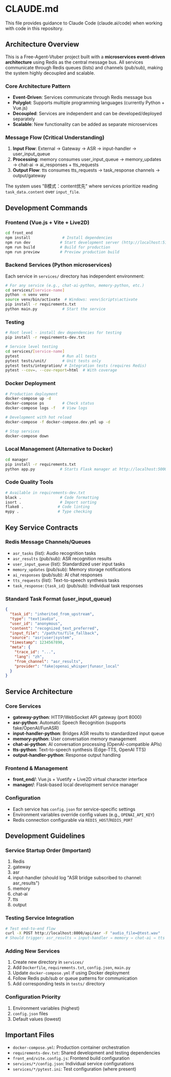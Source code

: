 # CLAUDE.md

This file provides guidance to Claude Code (claude.ai/code) when working with code in this repository.

## Architecture Overview

This is a Free-Agent-Vtuber project built with a **microservices event-driven architecture** using Redis as the central message bus. All services communicate through Redis queues (lists) and channels (pub/sub), making the system highly decoupled and scalable.

### Core Architecture Pattern
- **Event-Driven**: Services communicate through Redis message bus
- **Polyglot**: Supports multiple programming languages (currently Python + Vue.js)
- **Decoupled**: Services are independent and can be developed/deployed separately
- **Scalable**: New functionality can be added as separate microservices

### Message Flow (Critical Understanding)
1. **Input Flow**: External → Gateway → ASR → input-handler → user_input_queue
2. **Processing**: memory consumes user_input_queue → memory_updates → chat-ai → ai_responses + tts_requests
3. **Output Flow**: tts consumes tts_requests → task_response channels → output/gateway

The system uses "B模式：content优先" where services prioritize reading `task_data.content` over `input_file`.

## Development Commands

### Frontend (Vue.js + Vite + Live2D)
```bash
cd front_end
npm install              # Install dependencies
npm run dev             # Start development server (http://localhost:5173)
npm run build           # Build for production
npm run preview         # Preview production build
```

### Backend Services (Python microservices)
Each service in `services/` directory has independent environment:

```bash
# For any service (e.g., chat-ai-python, memory-python, etc.)
cd services/[service-name]
python -m venv venv
source venv/bin/activate  # Windows: venv\Scripts\activate
pip install -r requirements.txt
python main.py           # Start the service
```

### Testing
```bash
# Root level - install dev dependencies for testing
pip install -r requirements-dev.txt

# Service level testing
cd services/[service-name]
pytest                   # Run all tests
pytest tests/unit/       # Unit tests only
pytest tests/integration/ # Integration tests (requires Redis)
pytest --cov=. --cov-report=html  # With coverage
```

### Docker Deployment
```bash
# Production deployment
docker-compose up -d
docker-compose ps        # Check status
docker-compose logs -f   # View logs

# Development with hot reload
docker-compose -f docker-compose.dev.yml up -d

# Stop services
docker-compose down
```

### Local Management (Alternative to Docker)
```bash
cd manager
pip install -r requirements.txt
python app.py           # Starts Flask manager at http://localhost:5000
```

### Code Quality Tools
```bash
# Available in requirements-dev.txt
black .                 # Code formatting
isort .                 # Import sorting  
flake8 .               # Code linting
mypy .                 # Type checking
```

## Key Service Contracts

### Redis Message Channels/Queues
- `asr_tasks` (list): Audio recognition tasks
- `asr_results` (pub/sub): ASR recognition results
- `user_input_queue` (list): Standardized user input tasks
- `memory_updates` (pub/sub): Memory storage notifications
- `ai_responses` (pub/sub): AI chat responses
- `tts_requests` (list): Text-to-speech synthesis tasks
- `task_response:{task_id}` (pub/sub): Individual task responses

### Standard Task Format (user_input_queue)
```json
{
  "task_id": "inherited_from_upstream",
  "type": "text|audio",
  "user_id": "anonymous",
  "content": "recognized_text_preferred",
  "input_file": "/path/to/file_fallback",
  "source": "asr|user|system",
  "timestamp": 1234567890,
  "meta": {
    "trace_id": "...",
    "lang": "zh",
    "from_channel": "asr_results",
    "provider": "fake|openai_whisper|funasr_local"
  }
}
```

## Service Architecture

### Core Services
- **gateway-python**: HTTP/WebSocket API gateway (port 8000)
- **asr-python**: Automatic Speech Recognition (supports fake/OpenAI/FunASR)
- **input-handler-python**: Bridges ASR results to standardized input queue
- **memory-python**: User conversation memory management
- **chat-ai-python**: AI conversation processing (OpenAI-compatible APIs)
- **tts-python**: Text-to-speech synthesis (Edge-TTS, OpenAI TTS)
- **output-handler-python**: Response output handling

### Frontend & Management
- **front_end/**: Vue.js + Vuetify + Live2D virtual character interface
- **manager/**: Flask-based local development service manager

### Configuration
- Each service has `config.json` for service-specific settings
- Environment variables override config values (e.g., `OPENAI_API_KEY`)
- Redis connection configurable via `REDIS_HOST`/`REDIS_PORT`

## Development Guidelines

### Service Startup Order (Important)
1. Redis
2. gateway  
3. asr
4. input-handler (should log "ASR bridge subscribed to channel: asr_results")
5. memory
6. chat-ai
7. tts
8. output

### Testing Service Integration
```bash
# Test end-to-end flow
curl -X POST http://localhost:8000/api/asr -F "audio_file=@test.wav"
# Should trigger: asr_results → input-handler → memory → chat-ai → tts → output
```

### Adding New Services
1. Create new directory in `services/`
2. Add `Dockerfile`, `requirements.txt`, `config.json`, `main.py`
3. Update `docker-compose.yml` if using Docker deployment
4. Follow Redis pub/sub or queue patterns for communication
5. Add corresponding tests in `tests/` directory

### Configuration Priority
1. Environment variables (highest)
2. `config.json` files
3. Default values (lowest)

## Important Files
- `docker-compose.yml`: Production container orchestration
- `requirements-dev.txt`: Shared development and testing dependencies  
- `front_end/vite.config.js`: Frontend build configuration
- `services/*/config.json`: Individual service configurations
- `services/*/pytest.ini`: Test configuration (where present)
